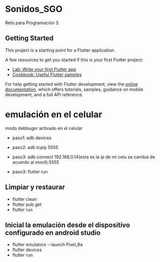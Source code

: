 # Sonidos_SGO

Reto para Programación 3.

## Getting Started

This project is a starting point for a Flutter application.

A few resources to get you started if this is your first Flutter project:

- [Lab: Write your first Flutter app](https://docs.flutter.dev/get-started/codelab)
- [Cookbook: Useful Flutter samples](https://docs.flutter.dev/cookbook)

For help getting started with Flutter development, view the
[online documentation](https://docs.flutter.dev/), which offers tutorials,
samples, guidance on mobile development, and a full API reference.


# emulación en el celular 
modo debbuger activado en el celular 
- paso1: adb devices
 
- paso2: adb tcpip 5555

- paso3: adb connect 192.168.0.14(esta es la ip de mi celu se cambia de acuerdo al movil):5555   

- paso3: flutter run

## Limpiar y restaurar
- flutter clean
- flutter pub get
- flutter run

## Inicial la emulación desde el dispositivo configurado en android studio

- flutter emulators --launch Pixel_6a
- flutter devices
- flutter run

